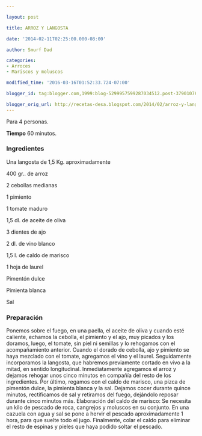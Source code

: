 ```yaml
---

layout: post

title: ARROZ Y LANGOSTA

date: '2014-02-11T02:25:00.000-08:00'

author: Smurf Dad

categories:
- Arroces
- Mariscos y moluscos

modified_time: '2016-03-16T01:52:33.724-07:00'

blogger_id: tag:blogger.com,1999:blog-5299957599287034512.post-3790107641542776560

blogger_orig_url: http://recetas-desa.blogspot.com/2014/02/arroz-y-langosta.html
---
```


Para 4 personas.

<b>Tiempo</b> 60 minutos.

<h3>Ingredientes</h3>

Una langosta de 1,5 Kg. aproximadamente

400 gr.. de arroz

2 cebollas medianas

1 pimiento

1 tomate maduro

1,5 dl. de aceite de oliva

3 dientes de ajo

2 dl. de vino blanco

1,5 l. de caldo de marisco

1 hoja de laurel

Pimentón dulce

Pimienta blanca

Sal

<h3>Preparación</h3>

Ponemos sobre el fuego, en una paella, el aceite de oliva y cuando esté caliente, echamos la cebolla, el pimiento y el ajo, muy picados y los doramos, luego, el tomate, sin piel ni semillas y lo rehogamos con el acompañamiento anterior. Cuando el dorado de cebolla, ajo y pimiento se haya mezclado con el tomate, agregamos el vino y el laurel. Seguidamente incorporamos la langosta, que habremos previamente cortado en vivo a la mitad, en sentido longitudinal. Inmediatamente agregamos el arroz y dejamos rehogar unos cinco minutos en compañía del resto de los ingredientes. Por último, regamos con el caldo de marisco, una pizca de pimentón dulce, la pimienta blanca y la sal. Dejamos cocer durante quince minutos, rectificamos de sal y retiramos del fuego, dejándolo reposar durante cinco minutos más. Elaboración del caldo de marisco: Se necesita un kilo de pescado de roca, cangrejos y moluscos en su conjunto. En una cazuela con agua y sal se pone a hervir el pescado aproximadamente 1 hora, para que suelte todo el jugo. Finalmente, colar el caldo para eliminar el resto de espinas y pieles que haya podido soltar el pescado.

